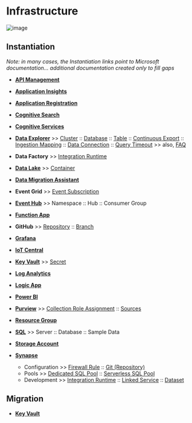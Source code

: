 # Infrastructure

![image](https://user-images.githubusercontent.com/44923999/185972867-64465cc3-0769-4045-bc5d-672f573854c7.png)

## Instantiation
_Note: in many cases, the Instantiation links point to Microsoft documentation... additional documentation created only to fill gaps_

* [**API Management**](https://learn.microsoft.com/en-us/azure/api-management/)

* [**Application Insights**](https://learn.microsoft.com/en-us/azure/azure-monitor/app/app-insights-overview)

* [**Application Registration**](Infrastructure_ApplicationRegistration.md)

* [**Cognitive Search**](https://azure.microsoft.com/en-us/products/search)

* [**Cognitive Services**](https://learn.microsoft.com/en-us/azure/cognitive-services/)

* [**Data Explorer**](https://learn.microsoft.com/en-us/azure/data-explorer/) >> [Cluster](Infrastructure_DataExplorer_Cluster.md) :: [Database](Infrastructure_DataExplorer_Database.md) :: [Table](Infrastructure_DataExplorer_Table.md) :: [Continuous Export](https://learn.microsoft.com/en-us/azure/data-explorer/kusto/management/data-export/continuous-data-export) :: [Ingestion Mapping](Infrastructure_DataExplorer_IngestionMapping.md) :: [Data Connection](Infrastructure_DataExplorer_DataConnection.md) :: [Query Timeout](Infrastructure_DataExplorer_QueryTimeout.md) >> also, [FAQ](Infrastructure_DataExplorer.md)

* **Data Factory** >> [Integration Runtime](https://learn.microsoft.com/en-us/azure/data-factory/create-self-hosted-integration-runtime?tabs=data-factory)

* [**Data Lake**](Infrastructure_DataLake.md) >> [Container](Infrastructure_DataLake_Container.md)

* [**Data Migration Assistant**](https://www.microsoft.com/en-us/download/details.aspx?id=53595)

* **Event Grid** >> [Event Subscription](Infrastructure_EventGrid_EventSubscription.md)

* [**Event Hub**](https://learn.microsoft.com/en-us/azure/event-hubs/) >> Namespace :: Hub :: Consumer Group

* [**Function App**](https://learn.microsoft.com/en-us/azure/azure-functions/functions-overview)

* **GitHub** >> [Repository](https://docs.github.com/en/repositories/creating-and-managing-repositories/creating-a-new-repository) :: [Branch](https://docs.github.com/en/pull-requests/collaborating-with-pull-requests/proposing-changes-to-your-work-with-pull-requests/creating-and-deleting-branches-within-your-repository)

* [**Grafana**](https://docs.microsoft.com/en-us/azure/managed-grafana/quickstart-managed-grafana-portal)

* [**IoT Central**](Infrastructure_IoTCentral.md)

* [**Key Vault**](https://learn.microsoft.com/en-us/azure/key-vault) >> [Secret](https://learn.microsoft.com/en-us/azure/key-vault/secrets)

* [**Log Analytics**](Infrastructure_LogAnalytics.md)

* [**Logic App**](https://learn.microsoft.com/en-us/azure/logic-apps/)

* [**Power BI**](https://powerbi.microsoft.com/en-us/)

* [**Purview**](Infrastructure_Purview.md) >> [Collection Role Assignment](Infrastructure_Purview_CollectionRoleAssignment.md) :: [Sources](Infrastructure_Purview_Sources.md)

* [**Resource Group**](Infrastructure_ResourceGroup.md)

* [**SQL**](Infrastructure_SQL.md) >> Server :: Database :: Sample Data

* [**Storage Account**](Infrastructure_StorageAccount.md)

* [**Synapse**](Infrastructure_Synapse.md)
  * Configuration >> [Firewall Rule](Infrastructure_Synapse_FirewallRules.md) :: [Git (Repository)](Infrastructure_Synapse_GitConfiguration.md)
  * Pools >> [Dedicated SQL Pool](https://learn.microsoft.com/en-us/azure/synapse-analytics/quickstart-create-sql-pool-studio) :: [Serverless SQL Pool](https://learn.microsoft.com/en-us/azure/synapse-analytics/quickstart-serverless-sql-pool)
  * Development >> [Integration Runtime](https://learn.microsoft.com/en-us/azure/data-factory/create-self-hosted-integration-runtime?tabs=data-factory) :: [Linked Service](https://learn.microsoft.com/en-us/azure/data-factory/concepts-linked-services?tabs=data-factory) :: [Dataset](https://learn.microsoft.com/en-us/azure/data-factory/concepts-datasets-linked-services?tabs=data-factory) 

## Migration

* [**Key Vault**](Infrastructure_Migration_KeyVaults.md)
